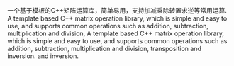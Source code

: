 一个基于模板的C++矩阵运算库，简单易用，支持加减乘除转置求逆等常用运算. 
A template based C++ matrix operation library, which is simple and easy to use, and supports common operations such as addition, subtraction, multiplication and division, A template based C++ matrix operation library, which is simple and easy to use, and supports common operations such as addition, subtraction, multiplication and division, transposition and inversion. and inversion.
